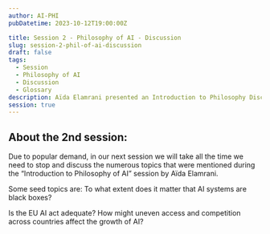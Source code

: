 ```yaml
---
author: AI-PHI
pubDatetime: 2023-10-12T19:00:00Z

title: Session 2 - Philosophy of AI - Discussion
slug: session-2-phil-of-ai-discussion
draft: false
tags:
  - Session
  - Philosophy of AI
  - Discussion
  - Glossary
description: Aïda Elamrani presented an Introduction to Philosophy Discussion
session: true
---
```


## About the 2nd session:

Due to popular demand, in our next session we will take all the time we need to stop and discuss the numerous topics that were mentioned during the “Introduction to Philosophy of AI” session by Aïda Elamrani.

Some seed topics are:
To what extent does it matter that AI systems are black boxes?

Is the EU AI act adequate? How might uneven access and competition across countries affect the growth of AI?
